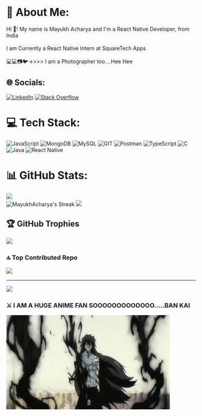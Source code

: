 # 💫 About Me:
Hi 👋! My name is Mayukh Acharya and I'm a React Native Developer, from India<br><br>I am Currently a React Native Intern at SquareTech Apps<br><br>💻💻📷🐦->>>> I am a Photographer too....Hee Hee


## 🌐 Socials:
[![LinkedIn](https://img.shields.io/badge/LinkedIn-%230077B5.svg?logo=linkedin&logoColor=white)](https://linkedin.com/in/https://www.linkedin.com/in/mayukh-acharya/) [![Stack Overflow](https://img.shields.io/badge/-Stackoverflow-FE7A16?logo=stack-overflow&logoColor=white)](https://stackoverflow.com/users/MayukhAcharya) 

# 💻 Tech Stack:
![JavaScript](https://img.shields.io/badge/javascript-%23323330.svg?style=for-the-badge&logo=javascript&logoColor=%23F7DF1E) ![MongoDB](https://img.shields.io/badge/MongoDB-%234ea94b.svg?style=for-the-badge&logo=mongodb&logoColor=white) ![MySQL](https://img.shields.io/badge/mysql-%2300000f.svg?style=for-the-badge&logo=mysql&logoColor=white) ![GIT](https://img.shields.io/badge/Git-fc6d26?style=for-the-badge&logo=git&logoColor=white) ![Postman](https://img.shields.io/badge/Postman-FF6C37?style=for-the-badge&logo=postman&logoColor=white) ![TypeScript](https://img.shields.io/badge/typescript-%23007ACC.svg?style=for-the-badge&logo=typescript&logoColor=white) ![C](https://img.shields.io/badge/c-%2300599C.svg?style=for-the-badge&logo=c&logoColor=white) ![Java](https://img.shields.io/badge/java-%23ED8B00.svg?style=for-the-badge&logo=openjdk&logoColor=white) ![React Native](https://img.shields.io/badge/react_native-%2320232a.svg?style=for-the-badge&logo=react&logoColor=%2361DAFB)
# 📊 GitHub Stats:
![](https://github-readme-stats.vercel.app/api?username=MayukhAcharya&theme=dracula&hide_border=false&include_all_commits=true&count_private=true)<br/>
![MayukhAcharya's Streak](https://github-readme-streak-stats.herokuapp.com/?user=MayukhAcharya&theme=vue-dark&hide_border=true)
![](https://github-readme-stats.vercel.app/api/top-langs/?username=MayukhAcharya&theme=dracula&hide_border=false&include_all_commits=true&count_private=true&layout=compact)

## 🏆 GitHub Trophies
![](https://github-profile-trophy.vercel.app/?username=MayukhAcharya&theme=dracula&no-frame=true&no-bg=false&margin-w=4)

### 🔝 Top Contributed Repo
![](https://github-contributor-stats.vercel.app/api?username=MayukhAcharya&limit=5&theme=dracula&combine_all_yearly_contributions=true)

---
[![](https://visitcount.itsvg.in/api?id=MayukhAcharya&icon=1&color=9)](https://visitcount.itsvg.in)

### ⚔️ I AM A HUGE ANIME FAN SOOOOOOOOOOOOO.....BAN KAI
![](https://github.com/MayukhAcharya/MayukhAcharya/blob/main/gif.gif)


<!-- Proudly created with GPRM ( https://gprm.itsvg.in ) -->
